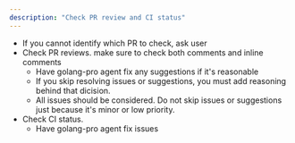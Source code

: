 ```yaml
---
description: "Check PR review and CI status"
---
```


- If you cannot identify which PR to check, ask user
- Check PR reviews. make sure to check both comments and inline comments
  - Have golang-pro agent fix any suggestions if it's reasonable
  - If you skip resolving issues or suggestions, you must add reasoning behind that dicision.
  - All issues should be considered. Do not skip issues or suggestions just because it's minor or low priority.
- Check CI status. 
  - Have golang-pro agent fix issues
